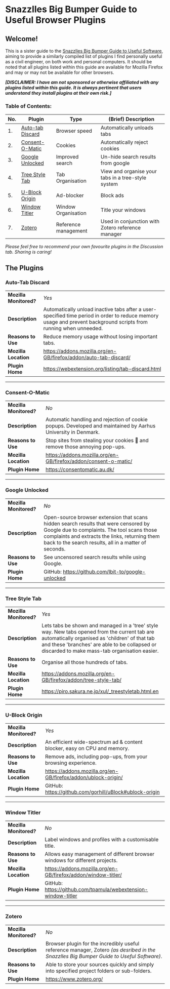 # Snazzlles Big Bumper Guide to Useful Browser Plugins
## Welcome!

This is a sister guide to the [Snazzlles Big Bumper Guide to Useful Software](README.md), aiming to provide a similarly compiled list of plugins I find personally useful as a civil engineer, on both work and personal computers. It should be noted that all plugins listed within this guide are available for Mozilla Firefox and may or may not be available for other browsers.

_**[DISCLAIMER: I have am not sponsored or otherwise affiliated with any plugins listed within this guide. It is always pertinent that users understand they install plugins at their own risk.]**_

### Table of Contents:  
| No. | Plugin | Type | (Brief) Description |
| --- | --- | --- | --- |
| 1. | [Auto-tab Discard](#auto-tab-discard) | Browser speed | Automatically unloads tabs |
| 2. | [Consent-O-Matic](#consent-o-matic) | Cookies | Automatically reject cookies |
| 3. | [Google Unlocked](#google-unlocked) | Improved search | Un-hide search results from google |
| 4. | [Tree Style Tab](#tree-style-tab) | Tab Organisation | View and organise your tabs in a tree-style system |
| 5. | [U-Block Origin](#u-block-origin) | Ad-blocker | Block ads |
| 6. | [Window Titler](#window-titler) | Window Organisation | Title your windows |
| 7. | [Zotero](#zotero) | Reference management | Used in conjunction with Zotero reference manager |

_Please feel free to recommend your own favourite plugins in the Discussion tab. Sharing is caring!_  


## The Plugins

### Auto-Tab Discard
| | |
| -- | -- |
| **Mozilla Monitored?** | _Yes_ |
| **Description** | Automatically unload inactive tabs after a user-specified time period in order to reduce memory usage and prevent background scripts from running when unneeded. |
| **Reasons to Use** | Reduce memory usage without losing important tabs. |
| **Mozilla Location** | https://addons.mozilla.org/en-GB/firefox/addon/auto-tab-discard/ |
| **Plugin Home** | https://webextension.org/listing/tab-discard.html |

---
### Consent-O-Matic
| | |
| -- | -- |
| **Mozilla Monitored?** | _No_ |
| **Description** | Automatic handling and rejection of cookie popups. Developed and maintained by Aarhus University in Denmark. |
| **Reasons to Use** | Stop sites from stealing your cookies 🍪 and remove those annoying pop-ups. |
| **Mozilla Location** | https://addons.mozilla.org/en-GB/firefox/addon/consent-o-matic/ |
| **Plugin Home** | https://consentomatic.au.dk/ |

---
### Google Unlocked
| | |
| -- | -- |
| **Mozilla Monitored?** | _No_ |
| **Description** | Open-source browser extension that scans hidden search results that were censored by Google due to complaints. The tool scans those complaints and extracts the links, returning them back to the search results, all in a matter of seconds. |
| **Reasons to Use** | See uncensored search results while using Google. |
| **Plugin Home** | GitHub: https://github.com/Ibit-to/google-unlocked |

---
### Tree Style Tab
| | |
| -- | -- |
| **Mozilla Monitored?** | _Yes_ |
| **Description** | Lets tabs be shown and managed in a 'tree' style way. New tabs opened from the current tab are automatically organised as 'children' of that tab and these 'branches' are able to be collapsed or discarded to make mass-tab organisation easier. |
| **Reasons to Use** | Organise all those hundreds of tabs. |
| **Mozilla Location** | https://addons.mozilla.org/en-GB/firefox/addon/tree-style-tab/ |
| **Plugin Home** | https://piro.sakura.ne.jp/xul/_treestyletab.html.en |

---
### U-Block Origin
| | |
| -- | -- |
| **Mozilla Monitored?** | _Yes_ |
| **Description** | An efficient wide-spectrum ad & content blocker, easy on CPU and memory. |
| **Reasons to Use** | Remove ads, including pop-ups, from your browsing experience. |
| **Mozilla Location** | https://addons.mozilla.org/en-GB/firefox/addon/ublock-origin/ |
| **Plugin Home** | GitHub: https://github.com/gorhill/uBlock#ublock-origin |

---
### Window Titler
| | |
| -- | -- |
| **Mozilla Monitored?** | _No_ |
| **Description** | Label windows and profiles with a customisable title. |
| **Reasons to Use** | Allows easy management of different browser windows for different projects. |
| **Mozilla Location** | https://addons.mozilla.org/en-GB/firefox/addon/window-titler/ |
| **Plugin Home** | GitHub: https://github.com/tpamula/webextension-window-titler |

---
### Zotero
| | |
| -- | -- |
| **Mozilla Monitored?** | _No_ |
| **Description** | Browser plugin for the incredibly useful reference manager, Zotero _(as desribed in the Snazzlles Big Bumper Guide to Useful Software)_. |
| **Reasons to Use** | Able to store your sources quickly and simply into specified project folders or sub-folders. |
| **Plugin Home** | https://www.zotero.org/ |
